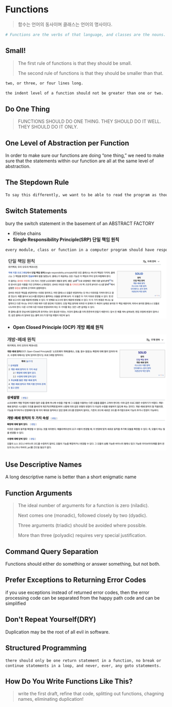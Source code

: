 # Functions

> 함수는 언어의 동사이며 클래스는 언어의 명사이다. 
>

```bash
# Functions are the verbs of that language, and classes are the nouns.
```



## Small!

> The first rule of functions is that they should be small. 
>
> The second rule of functions is that they should be smaller than that.

```bash
two, or three, or four lines long.
```

```bash
the indent level of a function should not be greater than one or two. 
```



## Do One Thing

> FUNCTIONS SHOULD DO ONE THING. THEY SHOULD DO IT WELL. THEY SHOULD DO IT ONLY.



## One Level of Abstraction per Function

In order to make sure our functions are doing “one thing,” we need to make sure that the statements within our function are all at the same level of abstraction.

## The Stepdown Rule

```bash
To say this differently, we want to be able to read the program as though it were a set of TO paragraphs, each of which is describing the current level of abstraction and referencing subsequent TO paragraphs at the next level down.
```



## Switch Statements

bury the switch statement in the basement of an ABSTRACT FACTORY

- if/else chains
- **Single Responsibility Principle(SRP)  단일 책임 원칙** 

```bash
every module, class or function in a computer program should have responsibility over a single part of that program's functionality, and it should encapsulate that part.
```

![image-20210905162843132](img/image-20210905162843132.png)

- **Open Closed Principle (OCP) 개방 폐쇄 원칙** 

![image-20210905163024867](img/image-20210905163024867.png)



## Use Descriptive Names

A long descriptive name is better than a short enigmatic name



## Function Arguments

> The ideal number of arguments for a function is zero (niladic). 
>
> Next comes one (monadic), followed closely by two (dyadic). 
>
> Three arguments (triadic) should be avoided where possible. 
>
> More than three (polyadic) requires very special justification.



## Command Query Separation

Functions should either do something or answer something, but not both.



## Prefer Exceptions to Returning Error Codes

if you use exceptions instead of returned error codes, then the error processing code can be separated from the happy path code and can be simplified



## Don't Repeat Yourself(DRY)

Duplication may be the root of all evil in software.



## Structured Programming

```
there should only be one return statement in a function, no break or continue statements in a loop, and never, ever, any goto statements.
```



## How Do You Write Functions Like This?

> write the first draft, refine that code, splitting out functions, chagning names, eliminating duplication!
